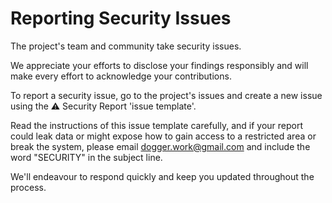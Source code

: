 # **Reporting Security Issues**

The project's team and community take security issues.

We appreciate your efforts to disclose your findings responsibly and will make every effort to acknowledge your contributions.

To report a security issue, go to the project's issues and create a new issue using the ⚠️ Security Report 'issue template'.

Read the instructions of this issue template carefully, and if your report could leak data or might expose how to gain access to a restricted area or break the system, please email [dogger.work@gmail.com](mailto:dogger.work@gmail.com) and include the word "SECURITY" in the subject line.

We'll endeavour to respond quickly and keep you updated throughout the process.
